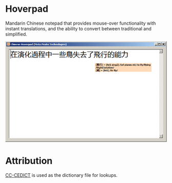 # Hoverpad
Mandarin Chinese notepad that provides mouse-over functionality with instant translations, and the ability to convert between traditional and simplified.



![alt tag](screenshot.png)




# Attribution

[CC-CEDICT](https://www.mdbg.net/chinese/dictionary?page=cedict) is used as the dictionary file for lookups.